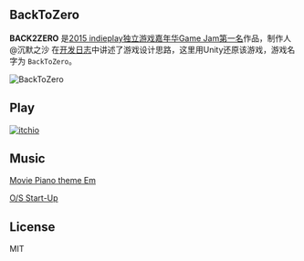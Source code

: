 ## BackToZero  


**BACK2ZERO** 是[2015 indieplay独立游戏嘉年华Game Jam第一名](http://www.sonkwo.com/articles/1776)作品，制作人@沉默之沙 在[开发日志](http://v.qq.com/x/page/a0160hz6rew.html)中讲述了游戏设计思路，这里用Unity还原该游戏，游戏名字为 `BackToZero`。  

![BackToZero](https://github.com/wuqxuan/BackToZero/raw/master/img/BackToZero.gif)  

## Play     


[![itchio](https://github.com/wuqxuan/BackToZero/raw/master/img/itchio-450.png)](https://wuqxuan.itch.io/backtozero)

## Music  


[Movie Piano theme Em
](http://freesound.org/people/EKVelika/sounds/251254/) 

[O/S Start-Up](http://freesound.org/people/RICHERlandTV/sounds/351920/)

## License   

MIT